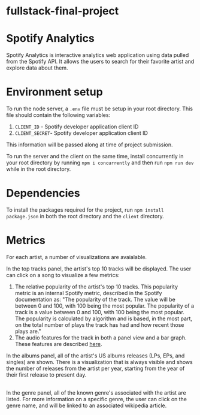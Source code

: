 # fullstack-final-project

# Spotify Analytics

Spotify Analytics is interactive analytics web application using data pulled from the Spotify API. 
It allows the users to search for their favorite artist and explore data about them.

# Environment setup

To run the node server, a `.env` file must be setup in your root directory. This file should contain the following variables:<br>
1. `CLIENT_ID` - Spotify developer application client ID
2. `CLIENT_SECRET`- Spotify developer application client ID 

This information will be passed along at time of project submission. 
<br>

To run the server and the client on the same time, install concurrently in your root directory by running `npm i concurrently` and then run `npm run dev` while in the root directory.<br>

# Dependencies

To install the packages required for the project, run `npm install package.json` in both the root directory and the `client` directory.

# Metrics

For each artist, a number of visualizations are avaialable.<br>

In the top tracks panel, the artist's top 10 tracks will be displayed. The user can click on a song to visualize a few metrics:
1. The relative popularity of the artist's top 10 tracks. This popularity metric is an internal Spotify metric, described in the Spotify documentation as: "The popularity of the track. The value will be between 0 and 100, with 100 being the most popular. The popularity of a track is a value between 0 and 100, with 100 being the most popular. The popularity is calculated by algorithm and is based, in the most part, on the total number of plays the track has had and how recent those plays are."<br>
2. The audio features for the track in both a panel view and a bar graph. These features are described [here](https://developer.spotify.com/documentation/web-api/reference/#/operations/get-several-audio-features).


In the albums panel, all of the artist's US albums releases (LPs, EPs, and singles) are shown. There is a visualization that is always visible and shows the number of releases from the artist per year, starting from the year of their first release to present day. 

<br>
In the genre panel, all of the known genre's associated with the artist are listed. For more information on a specific genre, the user can click on the genre name, and will be linked to an associated wikipedia article.




